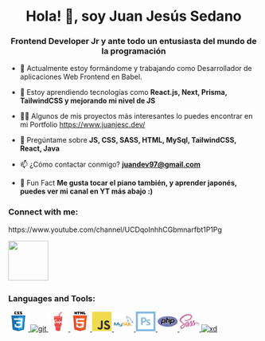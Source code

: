 <h1 align="center">Hola! 👋, soy Juan Jesús Sedano</h1>
<h3 align="center">Frontend Developer Jr y ante todo un entusiasta del mundo de la programación</h3>

- 🔭 Actualmente estoy formándome y trabajando como Desarrollador de aplicaciones Web Frontend en Babel.

- 🌱 Estoy aprendiendo tecnologías como **React.js, Next, Prisma, TailwindCSS y mejorando mi nivel de JS**

- 👨‍💻 Algunos de mis proyectos más interesantes lo puedes encontrar en mi Portfolio https://www.juanjesc.dev/

- 💬 Pregúntame sobre **JS, CSS, SASS, HTML, MySql, TailwindCSS, React, Java**

- 📫 ¿Cómo contactar conmigo? **juandev97@gmail.com**

- 🎹 Fun Fact **Me gusta tocar el piano también, y aprender japonés, puedes ver mi canal en YT más abajo :)**



<h3 align="left">Connect with me:</h3>
<p align="left">
  https://www.youtube.com/channel/UCDqoInhhCGbmnarfbt1P1Pg
  
  <a href="https://www.linkedin.com/in/juan-jes%C3%BAs-sedano-calder%C3%B3n-08938b1b0/"><img src="https://cdn.cdnlogo.com/logos/l/74/linkedin.svg" width="80" height="80"></a></p>
<h3 align="left">Languages and Tools:</h3>
<p align="left"> <a href="https://www.w3schools.com/css/" target="_blank" rel="noreferrer"> <img src="https://raw.githubusercontent.com/devicons/devicon/master/icons/css3/css3-original-wordmark.svg" alt="css3" width="40" height="40"/> </a> <a href="https://git-scm.com/" target="_blank" rel="noreferrer"> <img src="https://www.vectorlogo.zone/logos/git-scm/git-scm-icon.svg" alt="git" width="40" height="40"/> </a> <a href="https://gulpjs.com" target="_blank" rel="noreferrer"> <img src="https://raw.githubusercontent.com/devicons/devicon/master/icons/gulp/gulp-plain.svg" alt="gulp" width="40" height="40"/> </a> <a href="https://www.w3.org/html/" target="_blank" rel="noreferrer"> <img src="https://raw.githubusercontent.com/devicons/devicon/master/icons/html5/html5-original-wordmark.svg" alt="html5" width="40" height="40"/> </a> <a href="https://developer.mozilla.org/en-US/docs/Web/JavaScript" target="_blank" rel="noreferrer"> <img src="https://raw.githubusercontent.com/devicons/devicon/master/icons/javascript/javascript-original.svg" alt="javascript" width="40" height="40"/> </a> <a href="https://www.mysql.com/" target="_blank" rel="noreferrer"> <img src="https://raw.githubusercontent.com/devicons/devicon/master/icons/mysql/mysql-original-wordmark.svg" alt="mysql" width="40" height="40"/> </a> <a href="https://www.photoshop.com/en" target="_blank" rel="noreferrer"> <img src="https://raw.githubusercontent.com/devicons/devicon/master/icons/photoshop/photoshop-line.svg" alt="photoshop" width="40" height="40"/> </a> <a href="https://www.php.net" target="_blank" rel="noreferrer"> <img src="https://raw.githubusercontent.com/devicons/devicon/master/icons/php/php-original.svg" alt="php" width="40" height="40"/> </a> <a href="https://sass-lang.com" target="_blank" rel="noreferrer"> <img src="https://raw.githubusercontent.com/devicons/devicon/master/icons/sass/sass-original.svg" alt="sass" width="40" height="40"/> </a> <a href="https://www.adobe.com/products/xd.html" target="_blank" rel="noreferrer"> <img src="https://cdn.worldvectorlogo.com/logos/adobe-xd.svg" alt="xd" width="40" height="40"/> </a> </p>

